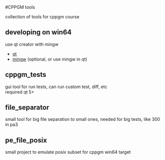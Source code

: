 #CPPGM tools

collection of tools for cppgm course

## developing on win64

use qt creator with mingw

* [qt](http://qt-project.org/downloads)
* [mingw](http://nuwen.net/mingw.html) (optional, or use mingw in qt)


## cppgm_tests

gui tool for run tests, can run custom test, diff, etc  
required qt 5+

## file_separator

small tool for big file separation to small ones, needed for big tests, like 300 in pa3

## pe_file_posix

small project to emulate posix subset for cppgm win64 target